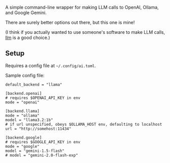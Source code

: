 A simple command-line wrapper for making LLM calls to OpenAI,
Ollama, and Google Gemini.

There are surely better options out there, but this one is mine!

(I think if you actually wanted to use someone's software to make LLM
calls, [llm](https://github.com/simonw/llm) is a good choice.)

## Setup

Requires a config file at `~/.config/ai.toml`.

Sample config file:

```
default_backend = "llama"

[backend.openai]
# requires $OPENAI_API_KEY in env
mode = "openai"

[backend.llama]
mode = "ollama"
model = "llama3.2:1b"
# if url unspecified, obeys $OLLAMA_HOST env, defaulting to localhost
url = "http://somehost:11434"

[backend.google]
# requires $GOOGLE_API_KEY in env
mode = "google"
model = "gemini-1.5-flash"
# model = "gemini-2.0-flash-exp"
```
